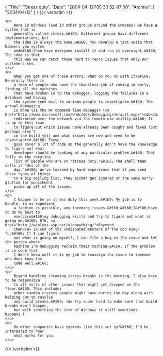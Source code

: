 {
  "Title": "Stress duty",
  "Date": "2004-04-12T09:30:52-07:00",
  "Archive": [
    "2004/04/12"
  ]
}
{{< verbatim >}}

    <p>
        Here in Windows (and in other groups around the company) we have a system that is
        generally called stress.&#160; Different groups have different implementations, but
        the idea is always the same.&#160; You develop a test suite that hammers you system
        and&#160;then have everyone install it and run it overnight.&#160; The idea is that
        this way we can catch those hard to repro issues that only our customers see. 
    </p>
    <p>
        When you get one of these errors, what do you do with it?&#160; Generally there is
        a team of people who have the thankless job of coming in early, finding all the machines
        that have broken in to the debugger, logging the failures in a database and having
        the system send mail to various people to investigate.&#160; The actual debugging
        is done via the NT command line debugger (<a href="http://www.microsoft.com/whdc/ddk/debugging/default.mspx">cdb</a>)
        redirected over the network via the remote.exe utility.&#160; It is up to this team
        to figure out which issues have already been caught and fixed (but perhaps aren't
        in the build yet) and what issues are new and need to be investigated.&#160; These
        guys cover a lot of code so the generally don't have the knowledge to figure out what
        developer should be looking at any particular problem.&#160; That falls to the rotating
        list of people who are on "stress duty."&#160; The shell team calls it "dev of the
        day."&#160; We've learned by hard experience that if you send these types of things
        to a big mailing list, they either get ignored or the same sorry glutton for punishment
        picks up all of the issues. 
    </p>
    <p>
        I happen to be on stress duty this week.&#160; My job is to handle, in as expedient
        a fashion as possible, any incoming issues.&#160;&#160;I&#160;have to do my best to
        exercise&#160;my debugging skills and try to figure out what is going on.&#160; BTW, <a href="http://weblogs.asp.net/oldnewthing/">Raymond
        Chen</a> is one of the undisputed masters of the cdb kung-fu.&#160; If I can figure
        out what is going on myself, I can file a bug on the issue and let the person whose
        machine I'm debugging reclaim their machine.&#160; If the problem is in code that
        I don't know well it is my job to reassign the issue to someone who does know the
        code well.&#160; 
    </p>
    <p>
        Beyond handling incoming stress breaks in the morning, I also have to be responsive
        to all sorts of other issues that might get dropped on the floor.&#160; This includes
        other random crashes people might have during the day along with helping out to resolve
        any build breaks.&#160; (We try super hard to make sure that build breaks don't happen,
        but with something the size of Windows it still sometimes happens.) 
    </p>
    <p>
        Do other companies have systems like this set up?&#160; I'd be interested to hear
        what works for you. 
    </p>

{{< /verbatim >}}
